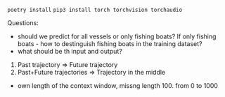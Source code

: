 `poetry install`
`pip3 install torch torchvision torchaudio`

<!-- https://api.vtexplorer.com/docs/ref-aistypes.html -->

Questions:

- should we predict for all vessels or only fishing boats? If only fishing boats - how to destinguish fishing boats in the training dataset?
- what should be th input and output?

1. Past trajectory => Future trajectory
2. Past+Future trajectories => Trajectory in the middle

- own length of the context window, missng length 100. from 0 to 1000
